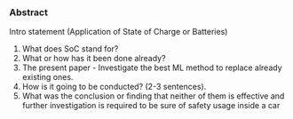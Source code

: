 ### Abstract
Intro statement (Application of State of Charge or Batteries)
1) What does SoC stand for?
2) What or how has it been done already?
3) The present paper - Investigate the best ML method to replace already existing ones.
4) How is it going to be conducted? (2-3 sentences).
5) What was the conclusion or finding that neither
of them is effective and further investigation is required to be sure of safety usage inside a car